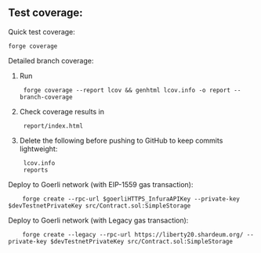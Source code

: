 ## Test coverage:

Quick test coverage:

    forge coverage

Detailed branch coverage:

1. Run 

        forge coverage --report lcov && genhtml lcov.info -o report --branch-coverage

2. Check coverage results in

        report/index.html
    
3. Delete the following before pushing to GitHub to keep commits lightweight:

        lcov.info
        reports

Deploy to Goerli network (with EIP-1559 gas transaction):

        forge create --rpc-url $goerliHTTPS_InfuraAPIKey --private-key $devTestnetPrivateKey src/Contract.sol:SimpleStorage

Deploy to Goerli network (with Legacy gas transaction):

        forge create --legacy --rpc-url https://liberty20.shardeum.org/ --private-key $devTestnetPrivateKey src/Contract.sol:SimpleStorage